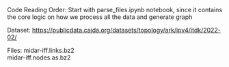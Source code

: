 Code Reading Order:
Start with parse_files.ipynb notebook, since it contains the core logic on how we process all the data and generate graph


Dataset:
https://publicdata.caida.org/datasets/topology/ark/ipv4/itdk/2022-02/

Files:
midar-iff.links.bz2  
midar-iff.nodes.as.bz2  
